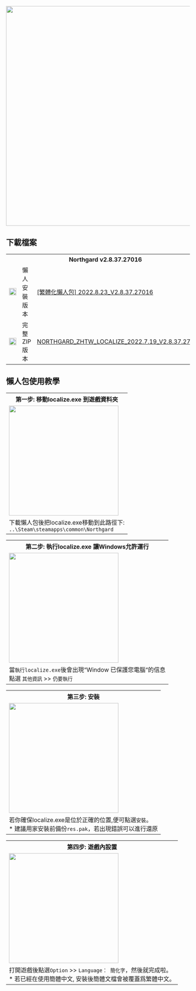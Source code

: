 <dl>
<img src="https://kylema.mynetgear.com/gorillakelvin/image/other/desc0.png" width="600">
</dl>

## 下載檔案
<dl>
<table>
  <tr>
    <th colspan="3">Northgard v2.8.37.27016</th>
  </tr>
  <tr>
    <td><img src="https://kylema.mynetgear.com/gorillakelvin/image/other/download.png" width="20"></td>
    <td>懶人安裝版本</td>
    <td><a href="https://github.com/gorillakelvin/Northgard_ZH-TW/raw/master/localize.exe">[繁體化懶人包] 2022.8.23_V2.8.37.27016</a></td>
  </tr>
  <tr>
    <td><img src="https://kylema.mynetgear.com/gorillakelvin/image/other/download.png" width="20"></td>
    <td>完整ZIP版本</td>
    <td><a href="https://github.com/gorillakelvin/Northgard_ZH-TW/archive/master.zip">NORTHGARD_ZHTW_LOCALIZE_2022.7.19_V2.8.37.27016</a></td>
  </tr>
</table>
</dl>

## 懶人包使用教學
<dl>
<table>
 <tr>
  <th>第一步: 移動localize.exe 到遊戲資料夾</th>
 </tr>
 <td><img src="https://kylema.mynetgear.com/gorillakelvin/image/other/desc1.png" height="300"></td>
 </tr>
 <tr>
  <td>下載懶人包後把localize.exe移動到此路徑下:<br><code>..\Steam\steamapps\common\Northgard</code>
  </td>
 </tr>
</dl>

<dl>
<table>
 <tr>
  <th>第二步: 執行localize.exe 讓Windows允許運行</th>
 </tr>
 <td><img src="https://kylema.mynetgear.com/gorillakelvin/image/other/desc2.png" height="300"></td>
 </tr>
 <tr>
  <td>當<code>執行localize.exe</code>後會出現“Window 已保護您電腦“的信息<br>
  點選 <code>其他資訊</code> >> <code>仍要執行</code> 
  </td>
 </tr>
</dl>

<dl>
<table>
 <tr>
  <th>第三步: 安裝</th>
 </tr>
 <td><img src="https://kylema.mynetgear.com/gorillakelvin/image/other/desc3.png" height="300"></td>
 </tr>
 <tr>
  <td>若你確保localize.exe是位於正確的位置,便可點選<code>安裝</code>。 <br>
  * 建議用家安裝前備份<code>res.pak</code>，若出現錯誤可以進行還原
  </td>
 </tr>
</dl>

<dl>
<table>
 <tr>
  <th>第四步: 遊戲內設置</th>
 </tr>
 <td><img src="https://kylema.mynetgear.com/gorillakelvin/image/other/desc4.png" height="300"></td>
 </tr>
 <tr>
  <td>打開遊戲後點選<code>Option</code> >> <code>Language： 簡化字</code>，然後就完成啦。 <br>
  * 若已經在使用簡體中文, 安裝後簡體文檔會被覆蓋爲繁體中文。
  </td>
 </tr>
</dl>

